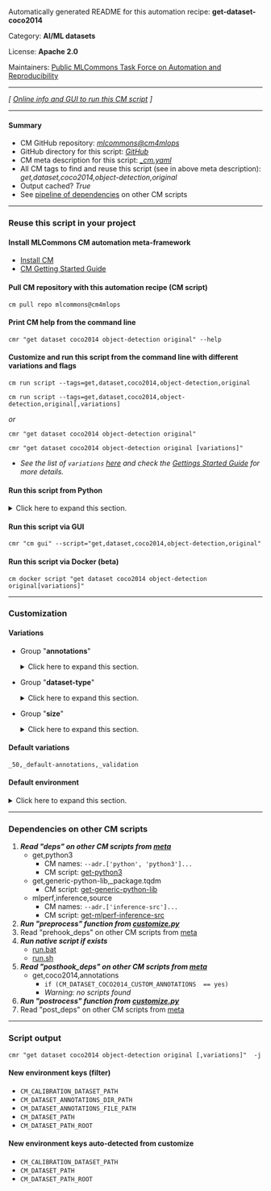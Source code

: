 Automatically generated README for this automation recipe: **get-dataset-coco2014**

Category: **AI/ML datasets**

License: **Apache 2.0**

Maintainers: [Public MLCommons Task Force on Automation and Reproducibility](https://github.com/mlcommons/ck/blob/master/docs/taskforce.md)

---
*[ [Online info and GUI to run this CM script](https://access.cknowledge.org/playground/?action=scripts&name=get-dataset-coco2014,3f7ad9d42f4040f8) ]*

---
#### Summary

* CM GitHub repository: *[mlcommons@cm4mlops](https://github.com/mlcommons/cm4mlops/tree/dev)*
* GitHub directory for this script: *[GitHub](https://github.com/mlcommons/cm4mlops/tree/dev/script/get-dataset-coco2014)*
* CM meta description for this script: *[_cm.yaml](_cm.yaml)*
* All CM tags to find and reuse this script (see in above meta description): *get,dataset,coco2014,object-detection,original*
* Output cached? *True*
* See [pipeline of dependencies](#dependencies-on-other-cm-scripts) on other CM scripts


---
### Reuse this script in your project

#### Install MLCommons CM automation meta-framework

* [Install CM](https://access.cknowledge.org/playground/?action=install)
* [CM Getting Started Guide](https://github.com/mlcommons/ck/blob/master/docs/getting-started.md)

#### Pull CM repository with this automation recipe (CM script)

```cm pull repo mlcommons@cm4mlops```

#### Print CM help from the command line

````cmr "get dataset coco2014 object-detection original" --help````

#### Customize and run this script from the command line with different variations and flags

`cm run script --tags=get,dataset,coco2014,object-detection,original`

`cm run script --tags=get,dataset,coco2014,object-detection,original[,variations] `

*or*

`cmr "get dataset coco2014 object-detection original"`

`cmr "get dataset coco2014 object-detection original [variations]" `


* *See the list of `variations` [here](#variations) and check the [Gettings Started Guide](https://github.com/mlcommons/ck/blob/dev/docs/getting-started.md) for more details.*

#### Run this script from Python

<details>
<summary>Click here to expand this section.</summary>

```python

import cmind

r = cmind.access({'action':'run'
                  'automation':'script',
                  'tags':'get,dataset,coco2014,object-detection,original'
                  'out':'con',
                  ...
                  (other input keys for this script)
                  ...
                 })

if r['return']>0:
    print (r['error'])

```

</details>


#### Run this script via GUI

```cmr "cm gui" --script="get,dataset,coco2014,object-detection,original"```

#### Run this script via Docker (beta)

`cm docker script "get dataset coco2014 object-detection original[variations]" `

___
### Customization


#### Variations

  * Group "**annotations**"
    <details>
    <summary>Click here to expand this section.</summary>

    * `_custom-annotations`
      - Environment variables:
        - *CM_DATASET_COCO2014_CUSTOM_ANNOTATIONS*: `yes`
      - Workflow:
    * **`_default-annotations`** (default)
      - Environment variables:
        - *CM_DATASET_COCO2014_CUSTOM_ANNOTATIONS*: `no`
      - Workflow:

    </details>


  * Group "**dataset-type**"
    <details>
    <summary>Click here to expand this section.</summary>

    * `_calibration`
      - Environment variables:
        - *CM_DATASET_CALIBRATION*: `yes`
      - Workflow:
    * **`_validation`** (default)
      - Environment variables:
        - *CM_DATASET_CALIBRATION*: `no`
      - Workflow:

    </details>


  * Group "**size**"
    <details>
    <summary>Click here to expand this section.</summary>

    * **`_50`** (default)
      - Environment variables:
        - *CM_DATASET_SIZE*: `50`
      - Workflow:
    * `_500`
      - Environment variables:
        - *CM_DATASET_SIZE*: `500`
      - Workflow:
    * `_full`
      - Environment variables:
        - *CM_DATASET_SIZE*: ``
      - Workflow:
    * `_size.#`
      - Environment variables:
        - *CM_DATASET_SIZE*: `#`
      - Workflow:

    </details>


#### Default variations

`_50,_default-annotations,_validation`
#### Default environment

<details>
<summary>Click here to expand this section.</summary>

These keys can be updated via `--env.KEY=VALUE` or `env` dictionary in `@input.json` or using script flags.

* CM_DATASET_CALIBRATION: `no`

</details>

___
### Dependencies on other CM scripts


  1. ***Read "deps" on other CM scripts from [meta](https://github.com/mlcommons/cm4mlops/tree/dev/script/get-dataset-coco2014/_cm.yaml)***
     * get,python3
       * CM names: `--adr.['python', 'python3']...`
       - CM script: [get-python3](https://github.com/mlcommons/cm4mlops/tree/master/script/get-python3)
     * get,generic-python-lib,_package.tqdm
       - CM script: [get-generic-python-lib](https://github.com/mlcommons/cm4mlops/tree/master/script/get-generic-python-lib)
     * mlperf,inference,source
       * CM names: `--adr.['inference-src']...`
       - CM script: [get-mlperf-inference-src](https://github.com/mlcommons/cm4mlops/tree/master/script/get-mlperf-inference-src)
  1. ***Run "preprocess" function from [customize.py](https://github.com/mlcommons/cm4mlops/tree/dev/script/get-dataset-coco2014/customize.py)***
  1. Read "prehook_deps" on other CM scripts from [meta](https://github.com/mlcommons/cm4mlops/tree/dev/script/get-dataset-coco2014/_cm.yaml)
  1. ***Run native script if exists***
     * [run.bat](https://github.com/mlcommons/cm4mlops/tree/dev/script/get-dataset-coco2014/run.bat)
     * [run.sh](https://github.com/mlcommons/cm4mlops/tree/dev/script/get-dataset-coco2014/run.sh)
  1. ***Read "posthook_deps" on other CM scripts from [meta](https://github.com/mlcommons/cm4mlops/tree/dev/script/get-dataset-coco2014/_cm.yaml)***
     * get,coco2014,annotations
       * `if (CM_DATASET_COCO2014_CUSTOM_ANNOTATIONS  == yes)`
       - *Warning: no scripts found*
  1. ***Run "postrocess" function from [customize.py](https://github.com/mlcommons/cm4mlops/tree/dev/script/get-dataset-coco2014/customize.py)***
  1. Read "post_deps" on other CM scripts from [meta](https://github.com/mlcommons/cm4mlops/tree/dev/script/get-dataset-coco2014/_cm.yaml)

___
### Script output
`cmr "get dataset coco2014 object-detection original [,variations]"  -j`
#### New environment keys (filter)

* `CM_CALIBRATION_DATASET_PATH`
* `CM_DATASET_ANNOTATIONS_DIR_PATH`
* `CM_DATASET_ANNOTATIONS_FILE_PATH`
* `CM_DATASET_PATH`
* `CM_DATASET_PATH_ROOT`
#### New environment keys auto-detected from customize

* `CM_CALIBRATION_DATASET_PATH`
* `CM_DATASET_PATH`
* `CM_DATASET_PATH_ROOT`